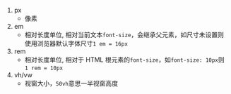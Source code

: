 1. px
   - 像素
2. em
   - 相对长度单位, 相对当前文本`font-size`，会继承父元素，如尺寸未设置则使用浏览器默认字体尺寸`1 em = 16px`
3. rem
   - 相对长度单位, 相对于 HTML 根元素的`font-size`，如`font-size: 10px`则`1 rem = 10px`
4. vh/vw
   - 视窗大小，`50vh`意思一半视窗高度
